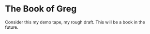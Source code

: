 # The Book of Greg

Consider this my demo tape, my rough draft. This will be a book in the future.



